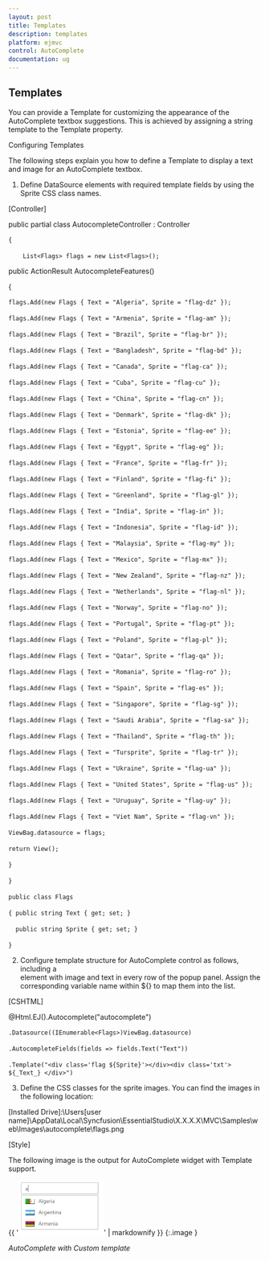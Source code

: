 ```yaml
---
layout: post
title: Templates
description: templates
platform: ejmvc
control: AutoComplete
documentation: ug
---
```


## Templates

You can provide a Template for customizing the appearance of the AutoComplete textbox suggestions. This is achieved by assigning a string template to the Template property.

Configuring Templates

The following steps explain you how to define a Template to display a text and image for an AutoComplete textbox.





1. Define DataSource elements with required template fields by using the Sprite CSS class names.



[Controller]



public partial class AutocompleteController : Controller

    {

        List<Flags> flags = new List<Flags>();

public ActionResult AutocompleteFeatures()

{

    flags.Add(new Flags { Text = "Algeria", Sprite = "flag-dz" });

    flags.Add(new Flags { Text = "Armenia", Sprite = "flag-am" });

    flags.Add(new Flags { Text = "Brazil", Sprite = "flag-br" });

    flags.Add(new Flags { Text = "Bangladesh", Sprite = "flag-bd" });

    flags.Add(new Flags { Text = "Canada", Sprite = "flag-ca" });

    flags.Add(new Flags { Text = "Cuba", Sprite = "flag-cu" });

    flags.Add(new Flags { Text = "China", Sprite = "flag-cn" });

    flags.Add(new Flags { Text = "Denmark", Sprite = "flag-dk" });

    flags.Add(new Flags { Text = "Estonia", Sprite = "flag-ee" });

    flags.Add(new Flags { Text = "Egypt", Sprite = "flag-eg" });

    flags.Add(new Flags { Text = "France", Sprite = "flag-fr" });

    flags.Add(new Flags { Text = "Finland", Sprite = "flag-fi" });

    flags.Add(new Flags { Text = "Greenland", Sprite = "flag-gl" });

    flags.Add(new Flags { Text = "India", Sprite = "flag-in" });

    flags.Add(new Flags { Text = "Indonesia", Sprite = "flag-id" });

    flags.Add(new Flags { Text = "Malaysia", Sprite = "flag-my" });

    flags.Add(new Flags { Text = "Mexico", Sprite = "flag-mx" });

    flags.Add(new Flags { Text = "New Zealand", Sprite = "flag-nz" });

    flags.Add(new Flags { Text = "Netherlands", Sprite = "flag-nl" });

    flags.Add(new Flags { Text = "Norway", Sprite = "flag-no" });

    flags.Add(new Flags { Text = "Portugal", Sprite = "flag-pt" });

    flags.Add(new Flags { Text = "Poland", Sprite = "flag-pl" });

    flags.Add(new Flags { Text = "Qatar", Sprite = "flag-qa" });

    flags.Add(new Flags { Text = "Romania", Sprite = "flag-ro" });

    flags.Add(new Flags { Text = "Spain", Sprite = "flag-es" });

    flags.Add(new Flags { Text = "Singapore", Sprite = "flag-sg" });

    flags.Add(new Flags { Text = "Saudi Arabia", Sprite = "flag-sa" });

    flags.Add(new Flags { Text = "Thailand", Sprite = "flag-th" });

    flags.Add(new Flags { Text = "Tursprite", Sprite = "flag-tr" });

    flags.Add(new Flags { Text = "Ukraine", Sprite = "flag-ua" });

    flags.Add(new Flags { Text = "United States", Sprite = "flag-us" });

    flags.Add(new Flags { Text = "Uruguay", Sprite = "flag-uy" });

    flags.Add(new Flags { Text = "Viet Nam", Sprite = "flag-vn" });

    ViewBag.datasource = flags;

    return View();

    } 

    }

    public class Flags

    { public string Text { get; set; }

      public string Sprite { get; set; }

    }



2. Configure template structure for AutoComplete control as follows, including a <div> element with image and text in every row of the popup panel. Assign the corresponding variable name within ${<field name>} to map them into the list.



[CSHTML]



@Html.EJ().Autocomplete("autocomplete")

    .Datasource((IEnumerable<Flags>)ViewBag.datasource)

    .AutocompleteFields(fields => fields.Text("Text"))

    .Template("<div class='flag ${Sprite}'></div><div class='txt'> ${_Text_} </div>")



3. Define the CSS classes for the sprite images. You can find the images in the following location:

[Installed Drive]:\Users\[user name]\AppData\Local\Syncfusion\EssentialStudio\X.X.X.X\MVC\Samples\web\Images\autocomplete\flags.png





[Style]

<style type="text/css">

        /* Sprite css for country flags */

        .flag

        {

            background: url("Styles/flags.png") no-repeat;

            float: left;

            height: 15px;

            margin-right: 10px;

            margin-top: 3px;

            width: 25px;

        }



        .flag.flag-am {background-position: -25px 0}

        .flag.flag-ar {background-position: -50px 0}

        .flag.flag-bd {background-position: -75px 0}

        .flag.flag-br {background-position: -100px 0}

        .flag.flag-ca {background-position: -125px 0}

        .flag.flag-cn {background-position: 0 -15px}

        .flag.flag-cu {background-position: -25px -15px}

        .flag.flag-dk {background-position: -50px -15px}

        .flag.flag-dz {background-position: -75px -15px}

        .flag.flag-ee {background-position: -100px -15px}

        .flag.flag-eg {background-position: -125px -15px}

        .flag.flag-es {background-position: 0 -30px}

        .flag.flag-fi {background-position: -25px -30px}

        .flag.flag-fr {background-position: -50px -30px}

        .flag.flag-gl {background-position: -75px -30px}

        .flag.flag-id {background-position: -100px -30px}

        .flag.flag-in {background-position: -125px -30px}

        .flag.flag-mx {background-position: 0 -45px}

        .flag.flag-my {background-position: -25px -45px}

        .flag.flag-nl {background-position: -50px -45px}

        .flag.flag-no {background-position: -75px -45px}

        .flag.flag-nz {background-position: -100px -45px}

        .flag.flag-pl {background-position: -125px -45px}

        .flag.flag-pt {background-position: 0 -60px}

        .flag.flag-qa {background-position: -25px -60px}

        .flag.flag-ro {background-position: -50px -60px}

        .flag.flag-sa {background-position: -75px -60px}

        .flag.flag-sg {background-position: -100px -60px}

        .flag.flag-th {background-position: -125px -60px}

        .flag.flag-tr {background-position: 0 -75px}

        .flag.flag-ua {background-position: -25px -75px}

        .flag.flag-us {background-position: -50px -75px}

        .flag.flag-uy {background-position: -75px -75px}

        .flag.flag-vn {background-position: -100px -75px}

        .flag.flag-ye {background-position: -125px -75px}

        .txt {

            display: table-cell;

            height: 20px;

            vertical-align: middle;

        }  

    </style>







The following image is the output for AutoComplete widget with Template support.



{{ '![](Templates_images/Templates_img1.png)' | markdownify }}
{:.image }


_AutoComplete with Custom template_

